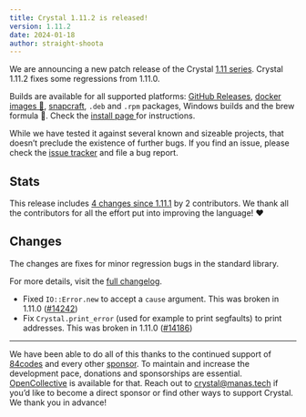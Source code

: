 ```yaml
---
title: Crystal 1.11.2 is released!
version: 1.11.2
date: 2024-01-18
author: straight-shoota
---
```

We are announcing a new patch release of the Crystal [1.11 series](/2024/01/08/1.11.0-released/). Crystal 1.11.2 fixes some regressions from 1.11.0.


Builds are available for all supported platforms: [GitHub Releases](https://github.com/crystal-lang/crystal/releases/tag/1.11.2), [docker images 🐋](https://hub.docker.com/r/crystallang/crystal/), [snapcraft](https://snapcraft.io/crystal), `.deb` and `.rpm` packages, Windows builds and the brew formula 🍻.
Check the [install page ](https://crystal-lang.org/install) for instructions.

While we have tested it against several known and sizeable projects, that doesn’t preclude the existence of further bugs. If you find an issue, please check the [issue tracker](https://github.com/crystal-lang/crystal/issues?q=is%3Aissue+is%3Aopen+sort%3Aupdated-desc) and file a bug report.

## Stats

This release includes [4 changes since 1.11.1](https://github.com/crystal-lang/crystal/pulls?q=is%3Apr+milestone%3A1.11.2)
by 2 contributors. We thank all the contributors for all the effort put into
improving the language! ❤️

## Changes

The changes are fixes for minor regression bugs in the standard library.

For more details, visit the [full changelog](https://github.com/crystal-lang/crystal/releases/tag/1.11.2).

*  Fixed `IO::Error.new` to accept a `cause` argument. This was broken in 1.11.0 ([#14242])
* Fix `Crystal.print_error` (used for example to print segfaults) to print addresses. This was broken in 1.11.0 ([#14186])

[#14242]: https://github.com/crystal-lang/crystal/pull/14242
[#14186]: https://github.com/crystal-lang/crystal/pull/14186

---

We have been able to do all of this thanks to the continued support of [84codes](https://www.84codes.com/) and every other [sponsor](/sponsors).
To maintain and increase the development pace, donations and sponsorships are
essential. [OpenCollective](https://opencollective.com/crystal-lang) is
available for that. Reach out to [crystal@manas.tech](mailto:crystal@manas.tech)
if you’d like to become a direct sponsor or find other ways to support Crystal.
We thank you in advance!
